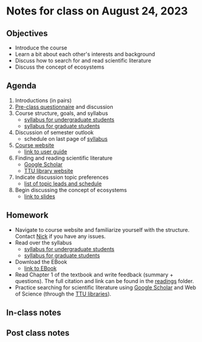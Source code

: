 # Notes for class on August 24, 2023

## Objectives
- Introduce the course
- Learn a bit about each other's interests and background
- Discuss how to search for and read scientific literature
- Discuss the concept of ecosystems

## Agenda
1. Introductions (in pairs)
2. [Pre-class questionnaire](../miscellaneous/preclass_questionaire/preclass_questionnaire.pdf)
and discussion
3. Course structure, goals, and syllabus
	- [syllabus for undergraduate students](../syllabus/BIOL4316_Syllabus_fall2023.pdf)
	- [syllabus for graduate students](../syllabus/BIOL5316_Syllabus_fall2023.pdf)
4. Discussion of semester outlook
	- schedule on last page of [syllabus](../syllabus)
5. [Course website](https://github.com/SmithEcophysLab/biol43165316_fall2023)
	- [link to user guide](../user_guide.md)
6. Finding and reading scientific literature
	- [Google Scholar](https://scholar.google.com/)
	- [TTU library website](https://www.depts.ttu.edu/library/)
7. Indicate discussion topic preferences
	- [list of topic leads and schedule](../topic_leads/topic_leads.md)
8. Begin discussing the concept of ecosystems
	- [link to slides](../lecture_slides/1_ecosystem_concept.pdf)

## Homework
- Navigate to course website and familiarize yourself with the structure.
Contact [Nick](mailto:nick.smith@ttu.edu) if you have any issues.
- Read over the syllabus
	- [syllabus for undergraduate students](../syllabus/BIOL4316_Syllabus_fall2023.pdf)
	- [syllabus for graduate students](../syllabus/BIOL5316_Syllabus_fall2023.pdf)
- Download the EBook
	- [link to EBook](https://link.springer.com/book/10.1007/978-1-4419-9504-9)
- Read Chapter 1 of the textbook and write feedback (summary + questions). The full citation and link can be found in the 
[readings](../readings) folder.
- Practice searching for scientific literature using 
[Google Scholar](http://scholar.google.com)
and Web of Science (through the [TTU libraries](https://www.depts.ttu.edu/library/)).

## In-class notes

## Post class notes

